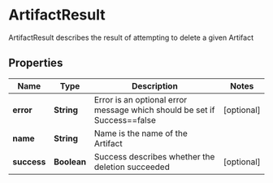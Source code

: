 

# ArtifactResult

ArtifactResult describes the result of attempting to delete a given Artifact
## Properties

Name | Type | Description | Notes
------------ | ------------- | ------------- | -------------
**error** | **String** | Error is an optional error message which should be set if Success&#x3D;&#x3D;false |  [optional]
**name** | **String** | Name is the name of the Artifact | 
**success** | **Boolean** | Success describes whether the deletion succeeded |  [optional]



